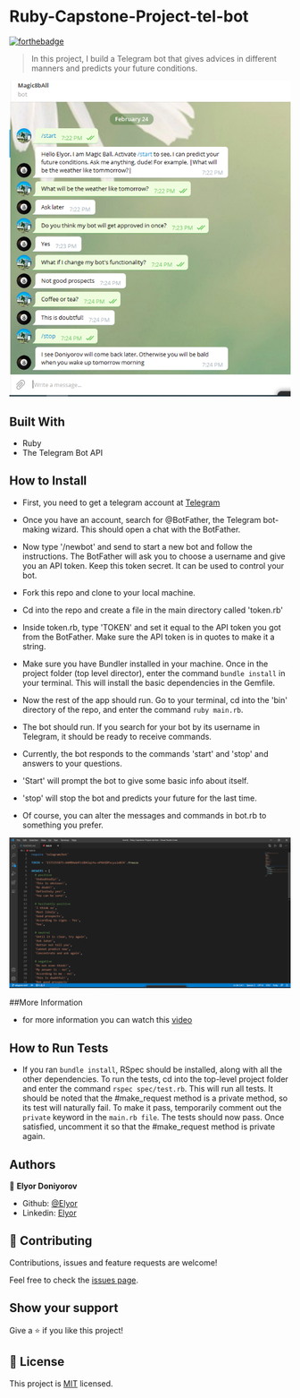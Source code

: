# Ruby-Capstone-Project-tel-bot


[![forthebadge](https://forthebadge.com/images/badges/made-with-ruby.svg)](https://forthebadge.com)

> In this project, I build a Telegram bot that gives advices in different manners and predicts your future conditions.

![Screenshot](assets/screenshot2.png)

## Built With

- Ruby
- The Telegram Bot API

## How to Install
- First, you need to get a telegram account at [Telegram](https://web.telegram.org)
- Once you have an account, search for @BotFather, the Telegram bot-making wizard. This should open a chat with the BotFather.
- Now type '/newbot' and send to start a new bot and follow the instructions. The BotFather will ask you to choose a username and give you an API token. Keep this token secret. It can be used to control your bot.
- Fork this repo and clone to your local machine.
- Cd into the repo and create a file in the main directory called 'token.rb'
- Inside token.rb, type 'TOKEN' and set it equal to the API token you got from the BotFather. Make sure the API token is in quotes to make it a string.

- Make sure you have Bundler installed in your machine. Once in the project folder (top level director), enter the command `bundle install` in your terminal. This will install the basic dependencies in the Gemfile.

- Now the rest of the app should run. Go to your terminal, cd into the 'bin' directory of the repo, and enter the command `ruby main.rb`.

- The bot should run. If you search for your bot by its username in Telegram, it should be ready to receive commands. 

- Currently, the bot responds to the commands 'start' and 'stop' and answers to your questions. 

- 'Start' will prompt the bot to give some basic info about itself.

- 'stop' will stop the bot and predicts your future for the last time.

- Of course, you can alter the messages and commands in bot.rb to something you prefer.

![Screenshot](assets/screenshot1.png)



##More Information

- for more information you can watch this  [video](https://www.loom.com/share/5690d164c4cc46928dade1249612524c)


## How to Run Tests

- If you ran `bundle install`, RSpec should be installed, along with all the other dependencies. To run the tests, cd into the top-level project folder and enter the command `rspec spec/test.rb`. This will run all tests. It should be noted that the #make_request method is a private method, so its test will naturally fail. To make it pass, temporarily comment out the `private` keyword in the `main.rb file`. The tests should now pass. Once satisfied, uncomment it so that the #make_request method is private again.



## Authors

👤 **Elyor Doniyorov**

- Github: [@Elyor](https://github.com/EL28DEV)
- Linkedin: [Elyor](https://www.linkedin.com/in/elyor-doniyorov-a24631135/)


## 🤝 Contributing

Contributions, issues and feature requests are welcome!

Feel free to check the [issues page](issues/).

## Show your support

Give a ⭐️ if you like this project!

## 📝 License

This project is [MIT](lic.url) licensed.